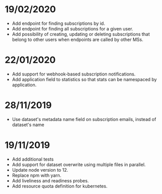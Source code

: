 # 19/02/2020
- Add endpoint for finding subscriptions by id.
- Add endpoint for finding all subscriptions for a given user.
- Add possibility of creating, updating or deleting subscriptions that belong to other users when endpoints are called by other MSs.

# 22/01/2020
- Add support for webhook-based subscription notifications.
- Add application field to statistics so that stats can be namespaced by application.

# 28/11/2019
- Use dataset's metadata name field on subscription emails, instead of dataset's name

# 19/11/2019

- Add additional tests
- Add support for dataset overwrite using multiple files in parallel.
- Update node version to 12.
- Replace npm with yarn.
- Add liveliness and readiness probes.
- Add resource quota definition for kubernetes.

